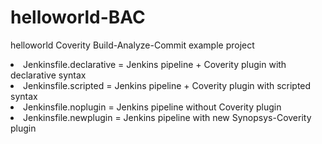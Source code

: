 # helloworld-BAC
helloworld Coverity Build-Analyze-Commit example project

<li>Jenkinsfile.declarative = Jenkins pipeline + Coverity plugin with declarative syntax
<li>Jenkinsfile.scripted = Jenkins pipeline + Coverity plugin with scripted syntax
<li>Jenkinsfile.noplugin = Jenkins pipeline without Coverity plugin
<li>Jenkinsfile.newplugin = Jenkins pipeline with new Synopsys-Coverity plugin
